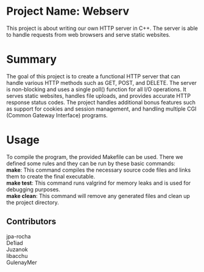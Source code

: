 # Project Name: Webserv
This project is about writing our own HTTP server in C++. The server is able to handle requests from web browsers and serve static websites.

# Summary
The goal of this project is to create a functional HTTP server that can handle various HTTP methods such as GET, POST, and DELETE. The server is non-blocking and uses a single poll() function for all I/O operations. It serves static websites, handles file uploads, and provides accurate HTTP response status codes. The project handles additional bonus features such as support for cookies and session management, and handling multiple CGI (Common Gateway Interface) programs.

# Usage
To compile the program, the provided Makefile can be used. There we defined some rules and they can be run by these basic commands:<br>
**make**: This command compiles the necessary source code files and links them to create the final executable.<br>
**make test**: This command runs valgrind for memory leaks and is used for debugging purposes.<br>
**make clean**: This command will remove any generated files and clean up the project directory.<br>

## Contributors 
jpa-rocha<br>
De1iad<br>
Juzanok<br>
libacchu<br>
GulenayMer<br>

